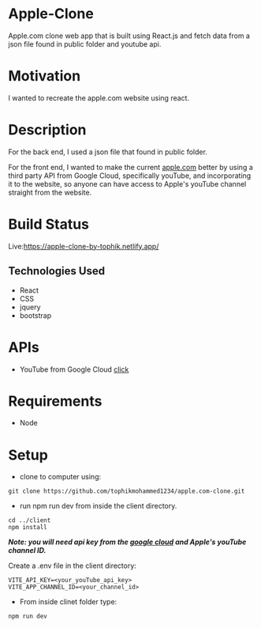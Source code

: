 # Apple-Clone 

Apple.com clone web app that is built using React.js and fetch data from a json file found in public folder and youtube api.

# Motivation

I wanted to recreate the apple.com website using react.

# Description

For the back end, I used a json file that found in public folder.

For the front end, I wanted to make the current [apple.com](https://www.apple.com/) better by using a third party API from Google Cloud, specifically youTube, and incorporating it to the website, so anyone can have access to Apple's youTube channel straight from the website. 

# Build Status

Live:https://apple-clone-by-tophik.netlify.app/

## Technologies Used

- React
- CSS
- jquery
- bootstrap
  
# APIs

- YouTube from Google Cloud [click](https://console.cloud.google.com/apis/)

# Requirements

- Node

# Setup

- clone to computer using:

```
git clone https://github.com/tophikmohammed1234/apple.com-clone.git
```

- run npm run dev from inside the client directory.

```
cd ../client
npm install
```

**_Note: you will need api key from the [google cloud](https://console.cloud.google.com/apis/) and Apple's youTube channel ID._**

Create a .env file in the client directory:

```
VITE_API_KEY=<your_youTube_api_key>
VITE_APP_CHANNEL_ID=<your_channel_id>
```

- From inside clinet folder type:

```
npm run dev
```

